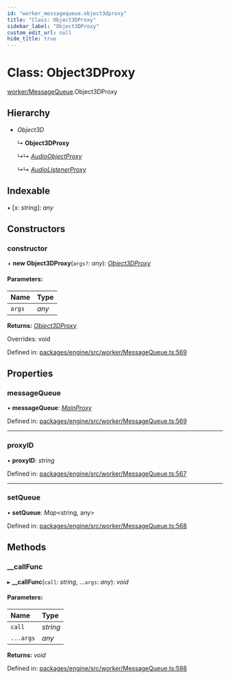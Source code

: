 ```yaml
---
id: "worker_messagequeue.object3dproxy"
title: "Class: Object3DProxy"
sidebar_label: "Object3DProxy"
custom_edit_url: null
hide_title: true
---
```


# Class: Object3DProxy

[worker/MessageQueue](../modules/worker_messagequeue.md).Object3DProxy

## Hierarchy

* *Object3D*

  ↳ **Object3DProxy**

  ↳↳ [*AudioObjectProxy*](worker_audio.audioobjectproxy.md)

  ↳↳ [*AudioListenerProxy*](worker_audio.audiolistenerproxy.md)

## Indexable

▪ [x: *string*]: *any*

## Constructors

### constructor

\+ **new Object3DProxy**(`args?`: *any*): [*Object3DProxy*](worker_messagequeue.object3dproxy.md)

#### Parameters:

Name | Type |
:------ | :------ |
`args` | *any* |

**Returns:** [*Object3DProxy*](worker_messagequeue.object3dproxy.md)

Overrides: void

Defined in: [packages/engine/src/worker/MessageQueue.ts:569](https://github.com/xr3ngine/xr3ngine/blob/716a06460/packages/engine/src/worker/MessageQueue.ts#L569)

## Properties

### messageQueue

• **messageQueue**: [*MainProxy*](worker_messagequeue.mainproxy.md)

Defined in: [packages/engine/src/worker/MessageQueue.ts:569](https://github.com/xr3ngine/xr3ngine/blob/716a06460/packages/engine/src/worker/MessageQueue.ts#L569)

___

### proxyID

• **proxyID**: *string*

Defined in: [packages/engine/src/worker/MessageQueue.ts:567](https://github.com/xr3ngine/xr3ngine/blob/716a06460/packages/engine/src/worker/MessageQueue.ts#L567)

___

### setQueue

• **setQueue**: *Map*<string, any\>

Defined in: [packages/engine/src/worker/MessageQueue.ts:568](https://github.com/xr3ngine/xr3ngine/blob/716a06460/packages/engine/src/worker/MessageQueue.ts#L568)

## Methods

### \_\_callFunc

▸ **__callFunc**(`call`: *string*, ...`args`: *any*): *void*

#### Parameters:

Name | Type |
:------ | :------ |
`call` | *string* |
`...args` | *any* |

**Returns:** *void*

Defined in: [packages/engine/src/worker/MessageQueue.ts:598](https://github.com/xr3ngine/xr3ngine/blob/716a06460/packages/engine/src/worker/MessageQueue.ts#L598)
